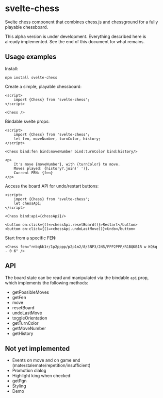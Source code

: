 # svelte-chess

Svelte chess component that combines chess.js and chessground for a fully playable chessboard.

This alpha version is under development. Everything described here is already
implemented. See the end of this document for what remains.

## Usage examples

Install:

    npm install svelte-chess

Create a simple, playable chessboard:

    <script>
        import {Chess} from 'svelte-chess';
    </script>    

    <Chess />

Bindable svelte props:

    <script>
        import {Chess} from 'svelte-chess';
        let fen, moveNumber, turnColor, history;
    </script>    

	<Chess bind:fen bind:moveNumber bind:turnColor bind:history/>
    
    <p>
        It's move {moveNumber}, with {turnColor} to move.
        Moves played: {history?.join(' ')}.
        Current FEN: {fen}
    </p>

Access the board API for undo/restart buttons:

    <script>
        import {Chess} from 'svelte-chess';
        let chessApi;
    </script>    

    <Chess bind:api={chessApi}/>

    <button on:click={()=>chessApi.resetBoard()}>Restart</button>
    <button on:click={()=>chessApi.undoLastMove()}>Undo</button>

Start from a specific FEN:

    <Chess fen="rnbqkb1r/1p2pppp/p2p1n2/8/3NP3/2N5/PPP2PPP/R1BQKB1R w KQkq - 0 6" />


## API

The board state can be read and manipulated via the bindable `api` prop, which 
implements the following methods:

* getPossibleMoves
* getFen
* move
* resetBoard
* undoLastMove
* toggleOrientation
* getTurnColor
* getMoveNumber
* getHistory

## Not yet implemented

* Events on move and on game end (mate/stalemate/repetition/insufficient)
* Promotion dialog
* Highlight king when checked
* getPgn
* Styling
* Demo
